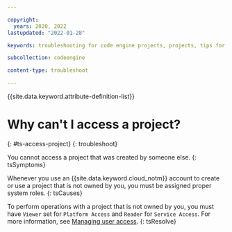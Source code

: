 ```yaml
---

copyright:
  years: 2020, 2022
lastupdated: "2022-01-28"

keywords: troubleshooting for code engine projects, projects, tips for projects, accessing projects, tips for creating project

subcollection: codeengine

content-type: troubleshoot

---
```


{{site.data.keyword.attribute-definition-list}}

# Why can't I access a project?
{: #ts-access-project}
{: troubleshoot}

You cannot access a project that was created by someone else.
{: tsSymptoms}

Whenever you use an {{site.data.keyword.cloud_notm}} account to create or use a project that is not owned by you, you must be assigned proper system roles. 
{: tsCauses}

To perform operations with a project that is not owned by you, you must have `Viewer` set for `Platform Access` and `Reader` for `Service Access`. For more information, see [Managing user access](/docs/codeengine?topic=codeengine-iam).
{: tsResolve}



